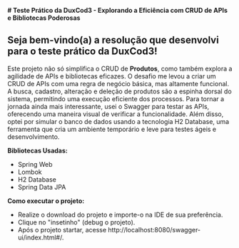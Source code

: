 
**# Teste Prático da DuxCod3 - Explorando a Eficiência com CRUD de APIs e Bibliotecas Poderosas**
## Seja bem-vindo(a) a resolução que desenvolvi para o teste prático da DuxCod3!

Este projeto não só simplifica o CRUD de **Produtos**, como também explora a agilidade de APIs e bibliotecas eficazes. O desafio me levou a criar um CRUD de APIs com uma regra de negócio básica, mas altamente funcional. A busca, cadastro, alteração e deleção de produtos são a espinha dorsal do sistema, permitindo uma execução eficiente dos processos. Para tornar a jornada ainda mais interessante, usei o Swagger para testar as APIs, oferecendo uma maneira visual de verificar a funcionalidade. Além disso, optei por simular o banco de dados usando a tecnologia H2 Database, uma ferramenta que cria um ambiente temporário e leve para testes ágeis e desenvolvimento.


**Bibliotecas Usadas:**
* Spring Web
* Lombok
* H2 Database
* Spring Data JPA


**Como executar o projeto:**
- Realize o download do projeto e importe-o na IDE de sua preferência.
- Clique no "insetinho" (debug o projeto).
- Após o projeto startar, acesse http://localhost:8080/swagger-ui/index.html#/.

